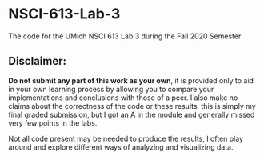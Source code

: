 # NSCI-613-Lab-3
The code for the UMich NSCI 613 Lab 3 during the Fall 2020 Semester


## Disclaimer:
**Do not submit any part of this work as your own**, it is provided only to aid in your own learning process by allowing you to compare your implementations and conclusions with those of a peer. I also make no claims about the correctness of the code or these results, this is simply my final graded submission, but I got an A in the module and generally missed very few points in the labs.

Not all code present may be needed to produce the results, I often play around and explore different ways of analyzing and visualizing data.

